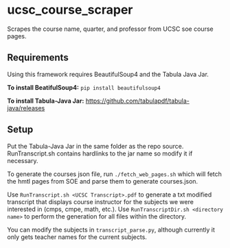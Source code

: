 # ucsc_course_scraper
Scrapes the course name, quarter, and professor from UCSC soe course pages.

## Requirements
Using this framework requires BeautifulSoup4 and the Tabula Java Jar.

**To install BeatifulSoup4:** `pip install beautifulsoup4`

**To install Tabula-Java Jar:** <https://github.com/tabulapdf/tabula-java/releases>

## Setup

Put the Tabula-Java Jar in the same folder as the repo source. RunTranscript.sh contains hardlinks to the jar name so modify it if necessary.

To generate the courses json file, run `./fetch_web_pages.sh` which will fetch the hmtl pages from SOE and parse them to generate courses.json.

Use `RunTranscript.sh <UCSC Transcript>.pdf` to generate a txt modified transcript that displays course instructor for the subjects we were interested in (cmps, cmpe, math, etc.). Use `RunTranscriptDir.sh <directory name>` to perform the generation for all files within the directory.

You can modify the subjects in `transcript_parse.py`, although currently it only gets teacher names for the current subjects.
